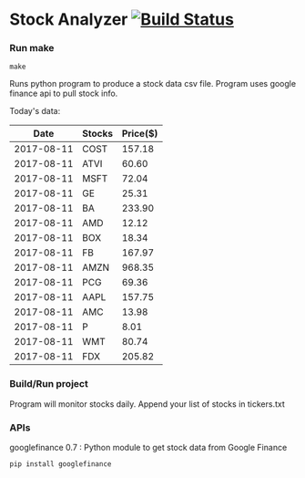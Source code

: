 # Stock Analyzer [![Build Status](https://travis-ci.org/ogoyal/StockAnalyzer.svg?branch=master)](https://travis-ci.org/ogoyal/StockAnalyzer)

### Run make
```
make
```

Runs python program to produce a stock data csv file. Program uses google finance api to pull stock info.

Today's data:

| Date| Stocks| Price($) | 
| --- | --- | ---  | 
| 2017-08-11| COST| 157.18 | 
| 2017-08-11| ATVI| 60.60 | 
| 2017-08-11| MSFT| 72.04 | 
| 2017-08-11| GE| 25.31 | 
| 2017-08-11| BA| 233.90 | 
| 2017-08-11| AMD| 12.12 | 
| 2017-08-11| BOX| 18.34 | 
| 2017-08-11| FB| 167.97 | 
| 2017-08-11| AMZN| 968.35 | 
| 2017-08-11| PCG| 69.36 | 
| 2017-08-11| AAPL| 157.75 | 
| 2017-08-11| AMC| 13.98 | 
| 2017-08-11| P| 8.01 | 
| 2017-08-11| WMT| 80.74 | 
| 2017-08-11| FDX| 205.82 | 

### Build/Run project

Program will monitor stocks daily. Append your list of stocks in tickers.txt

### APIs
googlefinance 0.7 : Python module to get stock data from Google Finance

```
pip install googlefinance
```

